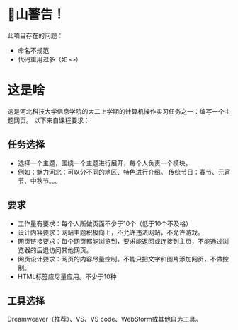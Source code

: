 # 💩山警告！
此项目存在的问题：
*  命名不规范
*  代码重用过多（如 `<>`）
# 这是啥
这是河北科技大学信息学院的大二上学期的计算机操作实习任务之一：编写一个主题网页。
以下来自课程要求：
## 任务选择
* 选择一个主题，围绕一个主题进行展开，每个人负责一个模块。
* 例如：魅力河北：可以分不同的地区、特色进行介绍。
	 传统节日：春节、元宵节、中秋节。。。

## 要求
* 工作量有要求：每个人所做页面不少于10个（低于10个不及格）
* 设计内容要求：网站主题积极向上，不允许违法网站，不允许游戏。
* 网页链接要求：每个网页都能浏览到，要求能返回或连接到主页，不能通过浏览器的后退访问其他网页。
* 网页设计要求：网页的内容尽量控制。不能只把文字和图片添加网页，不做控制。
* HTML标签应尽量应用。不少于10种

## 工具选择
Dreamweaver（推荐）、VS、VS code、WebStorm或其他自选工具。